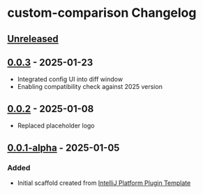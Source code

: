 <!-- Keep a Changelog guide -> https://keepachangelog.com -->

# custom-comparison Changelog

## [Unreleased]

## [0.0.3] - 2025-01-23

- Integrated config UI into diff window
- Enabling compatibility check against 2025 version

## [0.0.2] - 2025-01-08

- Replaced placeholder logo

## [0.0.1-alpha] - 2025-01-05

### Added

- Initial scaffold created from [IntelliJ Platform Plugin Template](https://github.com/JetBrains/intellij-platform-plugin-template)

[Unreleased]: https://github.com/NrUnoDos/custom-comparison/compare/v0.0.3...HEAD
[0.0.3]: https://github.com/NrUnoDos/custom-comparison/compare/v0.0.2...v0.0.3
[0.0.2]: https://github.com/NrUnoDos/custom-comparison/compare/v0.0.1-alpha...v0.0.2
[0.0.1-alpha]: https://github.com/NrUnoDos/custom-comparison/commits/v0.0.1-alpha
